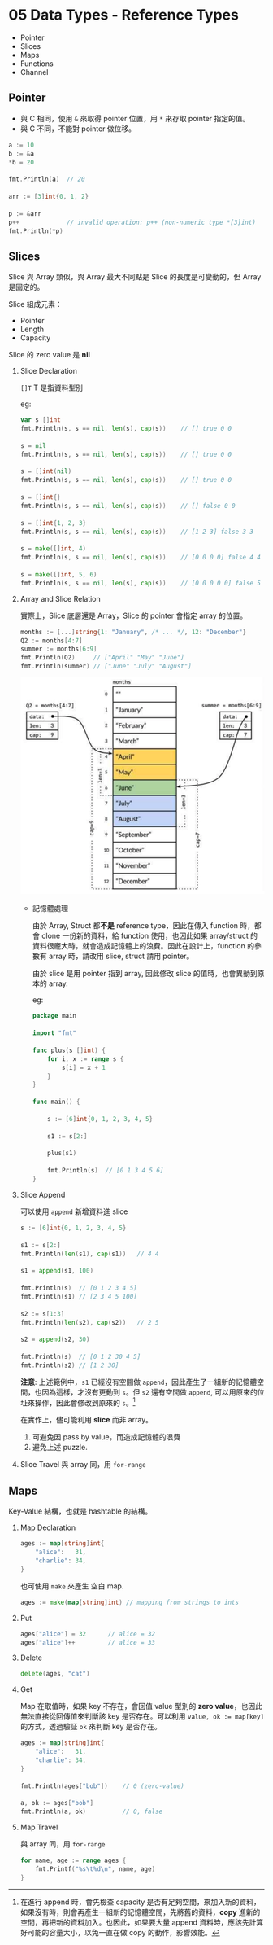 # 05 Data Types - Reference Types
  
  
- Pointer
- Slices
- Maps
- Functions
- Channel
  
## Pointer
  
  
- 與 C 相同，使用 `&` 來取得 pointer 位置，用 `*` 來存取 pointer 指定的值。
- 與 C 不同，不能對 pointer 做位移。
  
```go
a := 10
b := &a
*b = 20
  
fmt.Println(a)  // 20
  
arr := [3]int{0, 1, 2}
  
p := &arr
p++             // invalid operation: p++ (non-numeric type *[3]int)
fmt.Println(*p)
```
  
## Slices
  
  
Slice 與 Array 類似，與 Array 最大不同點是 Slice 的長度是可變動的，但 Array 是固定的。
  
Slice 組成元素：
  
- Pointer
- Length
- Capacity
  
Slice 的 zero value 是 **nil**
  
1. Slice Declaration
  
    `[]T` T 是指資料型別
  
    eg:
  
    ```go
    var s []int
    fmt.Println(s, s == nil, len(s), cap(s))    // [] true 0 0
  
    s = nil
    fmt.Println(s, s == nil, len(s), cap(s))    // [] true 0 0
  
    s = []int(nil)
    fmt.Println(s, s == nil, len(s), cap(s))    // [] true 0 0
  
    s = []int{}
    fmt.Println(s, s == nil, len(s), cap(s))    // [] false 0 0
  
    s = []int{1, 2, 3}
    fmt.Println(s, s == nil, len(s), cap(s))    // [1 2 3] false 3 3
  
    s = make([]int, 4)
    fmt.Println(s, s == nil, len(s), cap(s))    // [0 0 0 0] false 4 4
  
    s = make([]int, 5, 6)
    fmt.Println(s, s == nil, len(s), cap(s))    // [0 0 0 0 0] false 5 6
    ```
  
1. Array and Slice Relation
  
    實際上，Slice 底層還是 Array，Slice 的 pointer 會指定 array 的位置。
  
    ```go
    months := [...]string{1: "January", /* ... */, 12: "December"}
    Q2 := months[4:7]
    summer := months[6:9]
    fmt.Println(Q2)     // ["April" "May" "June"]
    fmt.Println(summer) // ["June" "July" "August"]
    ```
  
    ![Slice](slice.png )
  
    - 記憶體處理
  
        由於 Array, Struct 都**不是** reference type，因此在傳入 function 時，都會 clone 一份新的資料，給 function 使用，也因此如果 array/struct 的資料很龐大時，就會造成記憶體上的浪費。因此在設計上，function 的參數有 array 時，請改用 slice, struct 請用 pointer。
  
        由於 slice 是用 pointer 指到 array, 因此修改 slice 的值時，也會異動到原本的 array.
  
        eg:
  
        ```go
        package main
  
        import "fmt"
  
        func plus(s []int) {
            for i, x := range s {
                s[i] = x + 1
            }
        }
  
        func main() {
  
            s := [6]int{0, 1, 2, 3, 4, 5}
  
            s1 := s[2:]
  
            plus(s1)
  
            fmt.Println(s)  // [0 1 3 4 5 6]
        }
        ```
  
1. Slice Append
  
    可以使用 `append` 新增資料進 slice
  
    ```go
    s := [6]int{0, 1, 2, 3, 4, 5}
  
    s1 := s[2:]
    fmt.Println(len(s1), cap(s1))   // 4 4
  
    s1 = append(s1, 100)
  
    fmt.Println(s)  // [0 1 2 3 4 5]
    fmt.Println(s1) // [2 3 4 5 100]
  
    s2 := s[1:3]
    fmt.Println(len(s2), cap(s2))   // 2 5
  
    s2 = append(s2, 30)
  
    fmt.Println(s)  // [0 1 2 30 4 5]
    fmt.Println(s2) // [1 2 30]
    ```
  
    **注意**: 上述範例中，`s1` 已經沒有空間做 `append`，因此產生了一組新的記憶體空間，也因為這樣，才沒有更動到 `s`。但 `s2` 還有空間做 `append`, 可以用原來的位址來操作，因此會修改到原來的 `s`。[^append]
  
    在實作上，儘可能利用 **slice** 而非 array。
  
    1. 可避免因 pass by value，而造成記憶體的泿費
    1. 避免上述 puzzle.
  
    [^append]: 在進行 append 時，會先檢查 capacity 是否有足夠空間，來加入新的資料，如果沒有時，則會再產生一組新的記憶體空間，先將舊的資料，**copy** 進新的空間，再把新的資料加入。也因此，如果要大量 append 資料時，應該先計算好可能的容量大小，以免一直在做 copy 的動作，影響效能。
  
1. Slice Travel
    與 array 同，用 `for-range`
  
## Maps
  
  
Key-Value 結構，也就是 hashtable 的結構。
  
1. Map Declaration
  
    ```go
    ages := map[string]int{
        "alice":   31,
        "charlie": 34,
    }
    ```
  
    也可使用 `make` 來產生 空白 map.
  
    ```go
    ages := make(map[string]int) // mapping from strings to ints
    ```
  
1. Put
  
    ```go
    ages["alice"] = 32      // alice = 32
    ages["alice"]++         // alice = 33
    ```
  
1. Delete
  
    ```go
    delete(ages, "cat")
    ```
  
1. Get
  
    Map 在取值時，如果 key 不存在，會回值 value 型別的 **zero value**，也因此無法直接從回傳值來判斷該 key 是否存在。可以利用 `value, ok := map[key]` 的方式，透過驗証 `ok` 來判斷 key 是否存在。
  
    ```go
    ages := map[string]int{
        "alice":   31,
        "charlie": 34,
    }
  
    fmt.Println(ages["bob"])    // 0 (zero-value)
  
    a, ok := ages["bob"]
    fmt.Println(a, ok)          // 0, false
    ```
  
1. Map Travel
  
    與 array 同，用 `for-range`
  
    ```go
    for name, age := range ages {
        fmt.Printf("%s\t%d\n", name, age)
    }
    ```
  
